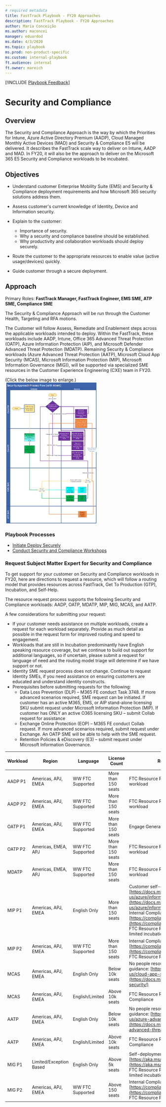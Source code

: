 ```yaml
---  
# required metadata  
title: FastTrack Playbook - FY20 Approaches
description: FastTrack Playbook - FY20 Approaches
author: Maria Conceição
ms.author: maconcei
manager: eduardod  
ms.date: 4/3/2020  
ms.topic: playbook  
ms.prod: non-product-specific  
ms.custom: internal-playbook  
ft.audience: internal  
ft.owner: mareich
---  
```

[!INCLUDE [Playbook Feedback](./includes/questions-feedback.md)]

# Security and Compliance

## Overview

The Security and Compliance Approach is the way by which the Priorities for Intune, Azure Active Directory Premium (AADP), Cloud Managed Monthly Active Devices (MAD) and Security & Compliance E5 will be delivered. It describes the FastTrack scale way to deliver on Intune, AADP and MAD. In FY20, it will also be the approach to deliver on the Microsoft 365 E5 Security and Compliance workloads to be incubated.

## Objectives

-  Understand customer Enterprise Mobility Suite (EMS) and Security & Compliance deployment requirements and how Microsoft 365 security solutions address them.

-  Assess customer's current knowledge of Identity, Device and Information security.

-  Explain to the customer:
    -  Importance of security.
    -  Why a security and compliance baseline should be established.
    -  Why productivity and collaboration workloads should deploy securely.

-  Route the customer to the appropriate resources to enable value (active usage/devices) quickly.

-  Guide customer through a secure deployment.

## Approach
Primary Roles: **FastTrack Manager, FastTrack Engineer, EMS SME, ATP SME, Compliance SME**
 
The Security & Compliance Approach will be run through the Customer Health, Targeting and RFA motions.

The Customer will follow Assess, Remediate and Enablement steps across the applicable workloads intended to deploy. Within the FastTrack, these workloads include AADP, Intune, Office 365 Advanced Threat Protection (OATP), Azure Information Protection (AIP), and Microsoft Defender Advanced Threat Protection (MDATP).  Remaining Security & Compliance workloads (Azure Advanced Threat Protection (AATP), Microsoft Cloud App Security (MCAS), Microsoft Information Protection (MIP), Microsoft Information Governance (MIG)), will be supported via specialized SME resources in the Customer Experience Engineering (CXE) team in FY20.

(Click the below image to enlarge.)  
[![security-process-flow](media/security-process-flow-small.png)](media/security-process-flow-large.png)

### Playbook Processes

- [Initiate Deploy Securely](initiate-deploy-securely.md)
- [Conduct Security and Compliance Workshops](assess-conduct-security-and-compliance-workshops.md)

### Request Subject Matter Expert for Security and Compliance
To get support for your customer on Security and Compliance workloads in FY20, here are directions to request a resource, which will follow a routing model that provides resources across FastTrack, Get To Production (GTP), Incubation, and Self-Help.  

The resource request process supports the following Security and Compliance workloads: AADP, OATP, MDATP, MIP, MIG, MCAS, and AATP.  

A few considerations for submitting your request:  

- If your customer needs assistance on multiple workloads, create a request for each workload separately. Provide as much detail as possible in the request form for improved routing and speed to engagement.
- Workloads that are still in Incubation predominantly have English speaking resource coverage, but we continue to build out support for additional languages, so if uncertain, please submit a request for language of need and the routing model triage will determine if we have support or not.
- Identity SME request process does not change. Continue to request Identity SMEs, if you need assistance on ensuring customers are educated and understand identity constructs.
- Prerequisites before submitting requests for the following:
  - Data Loss Prevention (DLP) – M365 FE conduct Task 3748. If more advanced scenarios required, SME request can be initiated. If customer has an active M365, EMS, or AIP stand-alone licensing SKU submit request under Microsoft Information Protection (MIP). If customer has ONLY an active O365 licensing SKU – submit Collab request for assistance
  - Exchange Online Protection (EOP) – M365 FE conduct Collab request. If more advanced scenarios required, submit request under Exchange. An OATP SME will be able to help with the SME request.
  - Retention Policies & eDiscovery (E3) – submit request under Microsoft Information Governance.

| Workload | Region | Language | License Count | Routing Request Steps | Which team supports? |
| - | - | - | - | - | - |
| AADP P1 | Americas, APJ, EMEA | WW FTC Supported | More than 150 seats | FTC Resource Request Tool > Select AADP workload | EMS SME |
| AADP P2 | Americas, APJ, EMEA | WW FTC Supported | More than 150 seats | FTC Resource Request Tool > Select AADP workload | Identity SME/EMS SME |
| OATP P1 | Americas, APJ, EMEA | WW FTC Supported | More than 150 seats | Engage Generalist FE | M365 FE |
| OATP P2 | Americas, EMEA, APJ | WW FTC Supported | More than 150 seats | FTC Resource Request Tool > Select OATP workload | ATP SME or CAT |
| MDATP | Americas, EMEA, APJ | WW FTC Supported | More than 150 seats | FTC Resource Request Tool > Select MDATP workload | ATP SME or CAT |
| MIP P1 | Americas, APJ, EMEA | English Only | More than 150 seats | Customer self-deployment guidance available: [https://docs.microsoft.com/en-us/azure/information-protection/](https://docs.microsoft.com/en-us/azure/information-protection/)<br>Internal Compliance Q&A Tool: [https://complianceqnatool.azurewebsites.net/](https://complianceqnatool.azurewebsites.net/)<br>FTC Resource Request Tool > MIP workload for limited incubation support | Incubation SME |
| MIP P2 | Americas, APJ, EMEA | WW FTC Supported | More than 150 seats | Internal Compliance Q&A Tool: [https://complianceqnatool.azurewebsites.net/](https://complianceqnatool.azurewebsites.net/)<br>FTC Resource Request Tool > Select MIP workload | Compliance SME or CXE |
| MCAS | Americas, APJ, EMEA | English Only | Below 10k seats | No people resources available - self-deployment guidance: [https://docs.microsoft.com/en-us/cloud-app-security/](https://docs.microsoft.com/en-us/cloud-app-security/) | N/A |
| MCAS | Americas, APJ, EMEA | English/Limited | Above 10k seats | FTC Resource Request Tool > Select Security and Compliance  | GTP |
| AATP | Americas, APJ, EMEA | English Only | Below 10k seats | No people resources available - self-deployment guidance: [https://docs.microsoft.com/en-us/azure-advanced-threat-protection/](https://docs.microsoft.com/en-us/azure-advanced-threat-protection/) | N/A |
| AATP | Americas, APJ, EMEA | English/Limited | Above 10k seats | FTC Resource Request Tool > Select Security and Compliance  | GTP |
| MIG P1 | Limited/Exception Based | English Only | Above 5k seats | Self-deployment guidance: [https://aka.ms/compliancedocs](https://aka.ms/compliancedocs)<br>FTC Resource Request Tool > Select MIG for limited incubation support | Incubation SME |
| MIG P2 | Americas, APJ, EMEA | WW FTC Supported | Above 150 seats | Internal Compliance Q&A Tool: [https://complianceqnatool.azurewebsites.net/FTC](https://complianceqnatool.azurewebsites.net/FTC) <br>FTC Resource Request Tool > Select MIG | Compliance SME or CXE |
